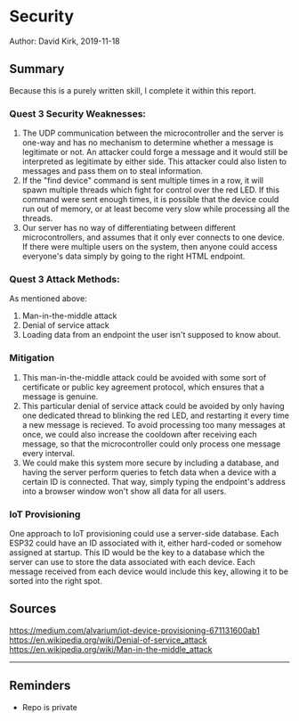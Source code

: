 #  Security

Author: David Kirk, 2019-11-18

## Summary
Because this is a purely written skill, I complete it within this report.


### Quest 3 Security Weaknesses:
1. The UDP communication between the microcontroller and the server is one-way and has no mechanism to determine whether a message is legitimate or not. An attacker could forge a message and it would still be interpreted as legitimate by either side. This attacker could also listen to messages and pass them on to steal information.
2. If the "find device" command is sent multiple times in a row, it will spawn multiple threads which fight for control over the red LED. If this command were sent enough times, it is possible that the device could run out of memory, or at least become very slow while processing all the threads.
3. Our server has no way of differentiating between different microcontrollers, and assumes that it only ever connects to one device. If there were multiple users on the system, then anyone could access everyone's data simply by going to the right HTML endpoint.

### Quest 3 Attack Methods:
As mentioned above:
1. Man-in-the-middle attack
2. Denial of service attack
3. Loading data from an endpoint the user isn't supposed to know about.

### Mitigation
1. This man-in-the-middle attack could be avoided with some sort of certificate or public key agreement protocol, which ensures that a message is genuine.
2. This particular denial of service attack could be avoided by only having one dedicated thread to blinking the red LED, and restarting it every time a new message is recieved. To avoid processing too many messages at once, we could also increase the cooldown after receiving each message, so that the microcontroller could only process one message every interval.
3. We could make this system more secure by including a database, and having the server perform queries to fetch data when a device with a certain ID is connected. That way, simply typing the endpoint's address into a browser window won't show all data for all users.

### IoT Provisioning

One approach to IoT provisioning could use a server-side database. Each ESP32 could have an ID associated with it, either hard-coded or somehow assigned at startup. This ID would be the key to a database which the server can use to store the data associated with each device. Each message received from each device would include this key, allowing it to be sorted into the right spot.

## Sources
https://medium.com/alvarium/iot-device-provisioning-671131600ab1
https://en.wikipedia.org/wiki/Denial-of-service_attack
https://en.wikipedia.org/wiki/Man-in-the-middle_attack

-----

## Reminders
- Repo is private
